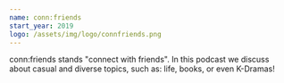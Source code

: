 ```yaml
---
name: conn:friends
start_year: 2019
logo: /assets/img/logo/connfriends.png
---
```

conn:friends stands "connect with friends". In this podcast we discuss about casual and diverse topics, such as: life, books, or even K-Dramas!